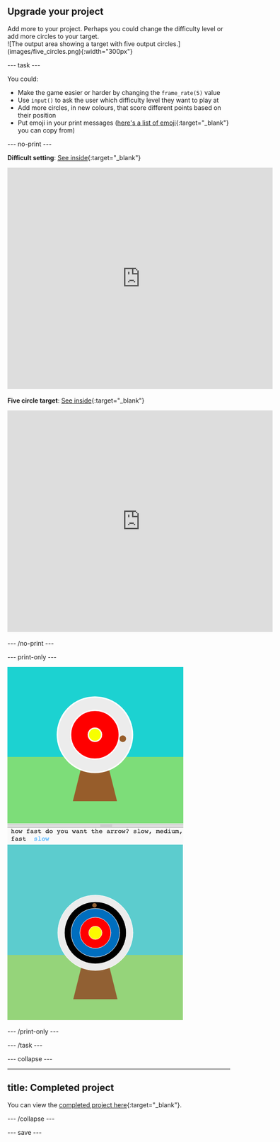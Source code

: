 ## Upgrade your project

<div style="display: flex; flex-wrap: wrap">
<div style="flex-basis: 200px; flex-grow: 1; margin-right: 15px;">
Add more to your project. Perhaps you could change the difficulty level or add more circles to your target.
</div>
<div>
![The output area showing a target with five output circles.](images/five_circles.png){:width="300px"}
</div>
</div>

--- task ---

You could:

+ Make the game easier or harder by changing the `frame_rate(5)` value
+ Use `input()` to ask the user which difficulty level they want to play at
+ Add more circles, in new colours, that score different points based on their position
+ Put emoji in your print messages ([here's a list of emoji](https://unicode.org/emoji/charts/full-emoji-list.html){:target="_blank"} you can copy from)

--- no-print ---

**Difficult setting**: [See inside](https://trinket.io/python/e7feefb6dc){:target="_blank"}
<iframe src="https://trinket.io/embed/python/e7feefb6dc?outputOnly=true&start=result" width="600" height="500" frameborder="0" marginwidth="0" marginheight="0" allowfullscreen>
</iframe>

**Five circle target**: [See inside](https://trinket.io/python/e7feefb6dc){:target="_blank"}
<iframe src="https://trinket.io/embed/python/e7feefb6dc?outputOnly=true&start=result" width="600" height="500" frameborder="0" marginwidth="0" marginheight="0" allowfullscreen>
</iframe>

--- /no-print ---

--- print-only ---

![Upgraded project showing question in the output area asking what difficulty to set.](images/difficulty-setting.png)
![Upgraded project showing five target circles.](images/five-circles.png)

--- /print-only ---

--- /task ---

--- collapse ---

---
title: Completed project
---

You can view the [completed project here](https://trinket.io/python/e7feefb6dc){:target="_blank"}.

--- /collapse ---

--- save ---
